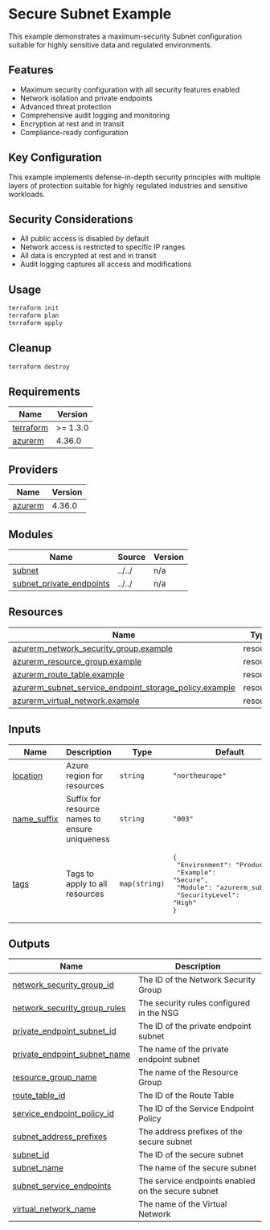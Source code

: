 # Secure Subnet Example

This example demonstrates a maximum-security Subnet configuration suitable for highly sensitive data and regulated environments.

## Features

- Maximum security configuration with all security features enabled
- Network isolation and private endpoints
- Advanced threat protection
- Comprehensive audit logging and monitoring
- Encryption at rest and in transit
- Compliance-ready configuration

## Key Configuration

This example implements defense-in-depth security principles with multiple layers of protection suitable for highly regulated industries and sensitive workloads.

## Security Considerations

- All public access is disabled by default
- Network access is restricted to specific IP ranges
- All data is encrypted at rest and in transit
- Audit logging captures all access and modifications

## Usage

```bash
terraform init
terraform plan
terraform apply
```

## Cleanup

```bash
terraform destroy
```

<!-- BEGIN_TF_DOCS -->


## Requirements

| Name | Version |
|------|---------|
| <a name="requirement_terraform"></a> [terraform](#requirement\_terraform) | >= 1.3.0 |
| <a name="requirement_azurerm"></a> [azurerm](#requirement\_azurerm) | 4.36.0 |

## Providers

| Name | Version |
|------|---------|
| <a name="provider_azurerm"></a> [azurerm](#provider\_azurerm) | 4.36.0 |

## Modules

| Name | Source | Version |
|------|--------|---------|
| <a name="module_subnet"></a> [subnet](#module\_subnet) | ../../ | n/a |
| <a name="module_subnet_private_endpoints"></a> [subnet\_private\_endpoints](#module\_subnet\_private\_endpoints) | ../../ | n/a |

## Resources

| Name | Type |
|------|------|
| [azurerm_network_security_group.example](https://registry.terraform.io/providers/hashicorp/azurerm/4.36.0/docs/resources/network_security_group) | resource |
| [azurerm_resource_group.example](https://registry.terraform.io/providers/hashicorp/azurerm/4.36.0/docs/resources/resource_group) | resource |
| [azurerm_route_table.example](https://registry.terraform.io/providers/hashicorp/azurerm/4.36.0/docs/resources/route_table) | resource |
| [azurerm_subnet_service_endpoint_storage_policy.example](https://registry.terraform.io/providers/hashicorp/azurerm/4.36.0/docs/resources/subnet_service_endpoint_storage_policy) | resource |
| [azurerm_virtual_network.example](https://registry.terraform.io/providers/hashicorp/azurerm/4.36.0/docs/resources/virtual_network) | resource |

## Inputs

| Name | Description | Type | Default | Required |
|------|-------------|------|---------|:--------:|
| <a name="input_location"></a> [location](#input\_location) | Azure region for resources | `string` | `"northeurope"` | no |
| <a name="input_name_suffix"></a> [name\_suffix](#input\_name\_suffix) | Suffix for resource names to ensure uniqueness | `string` | `"003"` | no |
| <a name="input_tags"></a> [tags](#input\_tags) | Tags to apply to all resources | `map(string)` | <pre>{<br/>  "Environment": "Production",<br/>  "Example": "Secure",<br/>  "Module": "azurerm_subnet",<br/>  "SecurityLevel": "High"<br/>}</pre> | no |

## Outputs

| Name | Description |
|------|-------------|
| <a name="output_network_security_group_id"></a> [network\_security\_group\_id](#output\_network\_security\_group\_id) | The ID of the Network Security Group |
| <a name="output_network_security_group_rules"></a> [network\_security\_group\_rules](#output\_network\_security\_group\_rules) | The security rules configured in the NSG |
| <a name="output_private_endpoint_subnet_id"></a> [private\_endpoint\_subnet\_id](#output\_private\_endpoint\_subnet\_id) | The ID of the private endpoint subnet |
| <a name="output_private_endpoint_subnet_name"></a> [private\_endpoint\_subnet\_name](#output\_private\_endpoint\_subnet\_name) | The name of the private endpoint subnet |
| <a name="output_resource_group_name"></a> [resource\_group\_name](#output\_resource\_group\_name) | The name of the Resource Group |
| <a name="output_route_table_id"></a> [route\_table\_id](#output\_route\_table\_id) | The ID of the Route Table |
| <a name="output_service_endpoint_policy_id"></a> [service\_endpoint\_policy\_id](#output\_service\_endpoint\_policy\_id) | The ID of the Service Endpoint Policy |
| <a name="output_subnet_address_prefixes"></a> [subnet\_address\_prefixes](#output\_subnet\_address\_prefixes) | The address prefixes of the secure subnet |
| <a name="output_subnet_id"></a> [subnet\_id](#output\_subnet\_id) | The ID of the secure subnet |
| <a name="output_subnet_name"></a> [subnet\_name](#output\_subnet\_name) | The name of the secure subnet |
| <a name="output_subnet_service_endpoints"></a> [subnet\_service\_endpoints](#output\_subnet\_service\_endpoints) | The service endpoints enabled on the secure subnet |
| <a name="output_virtual_network_name"></a> [virtual\_network\_name](#output\_virtual\_network\_name) | The name of the Virtual Network |
<!-- END_TF_DOCS -->
